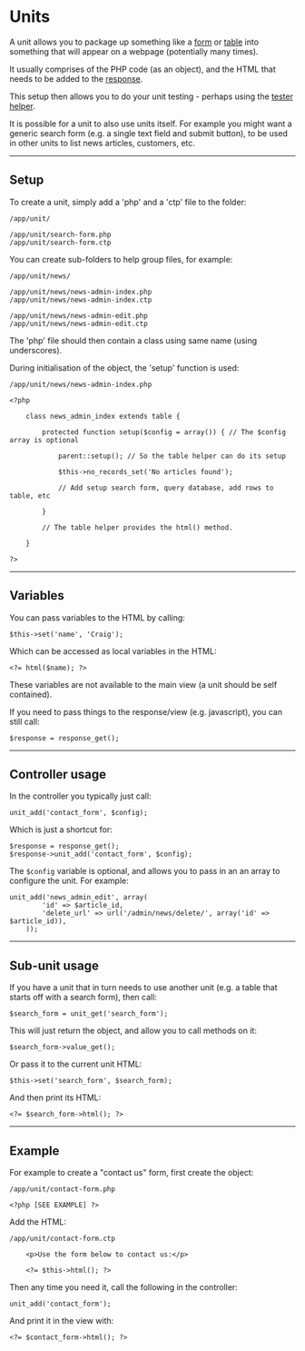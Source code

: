 
# Units

A unit allows you to package up something like a [form](../doc/helpers/form.md) or [table](../doc/helpers/form.md) into something that will appear on a webpage (potentially many times).

It usually comprises of the PHP code (as an object), and the HTML that needs to be added to the [response](../../doc/system/response.md).

This setup then allows you to do your unit testing - perhaps using the [tester helper](../../doc/system/tester.md).

It is possible for a unit to also use units itself. For example you might want a generic search form (e.g. a single text field and submit button), to be used in other units to list news articles, customers, etc.

---

## Setup

To create a unit, simply add a 'php' and a 'ctp' file to the folder:

	/app/unit/

	/app/unit/search-form.php
	/app/unit/search-form.ctp

You can create sub-folders to help group files, for example:

	/app/unit/news/

	/app/unit/news/news-admin-index.php
	/app/unit/news/news-admin-index.ctp

	/app/unit/news/news-admin-edit.php
	/app/unit/news/news-admin-edit.ctp

The 'php' file should then contain a class using same name (using underscores).

During initialisation of the object, the 'setup' function is used:

	/app/unit/news/news-admin-index.php

	<?php

		class news_admin_index extends table {

			protected function setup($config = array()) { // The $config array is optional

				parent::setup(); // So the table helper can do its setup

				$this->no_records_set('No articles found');

				// Add setup search form, query database, add rows to table, etc

			}

			// The table helper provides the html() method.

		}

	?>

---

## Variables

You can pass variables to the HTML by calling:

	$this->set('name', 'Craig');

Which can be accessed as local variables in the HTML:

	<?= html($name); ?>

These variables are not available to the main view (a unit should be self contained).

If you need to pass things to the response/view (e.g. javascript), you can still call:

	$response = response_get();

---

## Controller usage

In the controller you typically just call:

	unit_add('contact_form', $config);

Which is just a shortcut for:

	$response = response_get();
	$response->unit_add('contact_form', $config);

The `$config` variable is optional, and allows you to pass in an an array to configure the unit. For example:

	unit_add('news_admin_edit', array(
			'id' => $article_id,
			'delete_url' => url('/admin/news/delete/', array('id' => $article_id)),
		));

---

## Sub-unit usage

If you have a unit that in turn needs to use another unit (e.g. a table that starts off with a search form), then call:

	$search_form = unit_get('search_form');

This will just return the object, and allow you to call methods on it:

	$search_form->value_get();

Or pass it to the current unit HTML:

	$this->set('search_form', $search_form);

And then print its HTML:

	<?= $search_form->html(); ?>

---

## Example

For example to create a "contact us" form, first create the object:

	/app/unit/contact-form.php

	<?php [SEE EXAMPLE] ?>

Add the HTML:

	/app/unit/contact-form.ctp

		<p>Use the form below to contact us:</p>

		<?= $this->html(); ?>

Then any time you need it, call the following in the controller:

	unit_add('contact_form');

And print it in the view with:

	<?= $contact_form->html(); ?>
